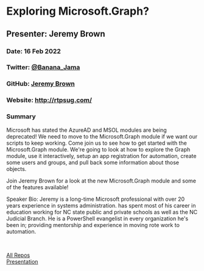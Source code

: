 # Exploring Microsoft.Graph?

## Presenter: Jeremy Brown

### Date: 16 Feb 2022

### Twitter: [@Banana_Jama](https://twitter.com/Banana_Jama)

### GitHub: [Jeremy Brown](https://github.com/BananaJama)

### Website: <http://rtpsug.com/>

### Summary

Microsoft has stated the AzureAD and MSOL modules are being deprecated! We need to move to the Microsoft.Graph module if we want our scripts to keep working. Come join us to see how to get started with the Microsoft.Graph module. We're going to look at how to explore the Graph module, use it interactively, setup an app registration for automation, create some users and groups, and pull back some information about those objects.

Join Jeremy Brown for a look at the new Microsoft.Graph module and some of the features available!

Speaker Bio:
Jeremy is a long-time Microsoft professional with over 20 years experience in systems administration. has spent most of his career in education working for NC state public and private schools as well as the NC Judicial Branch. He is a PowerShell evangelist in every organization he's been in; providing mentorship and experience in moving rote work to automation.

&nbsp;
&nbsp;

[All Repos](https://github.com/BananaJama?tab=repositories)  
[Presentation](https://github.com/BananaJama/Microsoft.Graph.Intro)  
